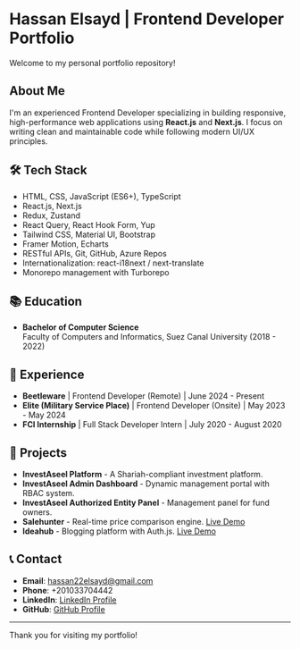 # Hassan Elsayd | Frontend Developer Portfolio

Welcome to my personal portfolio repository!

## About Me

I'm an experienced Frontend Developer specializing in building responsive, high-performance web applications using **React.js** and **Next.js**. I focus on writing clean and maintainable code while following modern UI/UX principles.

## 🛠 Tech Stack

- HTML, CSS, JavaScript (ES6+), TypeScript
- React.js, Next.js
- Redux, Zustand
- React Query, React Hook Form, Yup
- Tailwind CSS, Material UI, Bootstrap
- Framer Motion, Echarts
- RESTful APIs, Git, GitHub, Azure Repos
- Internationalization: react-i18next / next-translate
- Monorepo management with Turborepo

## 📚 Education

- **Bachelor of Computer Science**  
  Faculty of Computers and Informatics, Suez Canal University (2018 - 2022)

## 💼 Experience

- **Beetleware** | Frontend Developer (Remote) | June 2024 - Present
- **Elite (Military Service Place)** | Frontend Developer (Onsite) | May 2023 - May 2024
- **FCI Internship** | Full Stack Developer Intern | July 2020 - August 2020

## 🚀 Projects

- **InvestAseel Platform** - A Shariah-compliant investment platform.
- **InvestAseel Admin Dashboard** - Dynamic management portal with RBAC system.
- **InvestAseel Authorized Entity Panel** - Management panel for fund owners.
- **Salehunter** - Real-time price comparison engine. [Live Demo](https://sale-hunter.vercel.app/)
- **Ideahub** - Blogging platform with Auth.js. [Live Demo](https://ideahub-lac.vercel.app/)

## 📞 Contact

- **Email**: hassan22elsayd@gmail.com
- **Phone**: +201033704442
- **LinkedIn**: [LinkedIn Profile](https://www.linkedin.com/in/hassan-elsayd-218a9510a/)
- **GitHub**: [GitHub Profile](https://github.com/hassanelsayd)

---

Thank you for visiting my portfolio!
